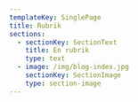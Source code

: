 ```yaml
---
templateKey: SinglePage
title: Rubrik
sections:
  - sectionKey: SectionText
    title: En rubrik
    type: text
  - image: /img/blog-index.jpg
    sectionKey: SectionImage
    type: section-image
---
```


